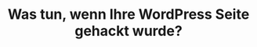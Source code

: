 ---
title: 'Was tun, wenn Ihre WordPress Seite gehackt wurde?'
excerpt: ''
slug: was_tun_wenn_ihre_wordpress_seite_gehackt_wurde
section: 'Anwendungsbeispiele'
order: 01
---